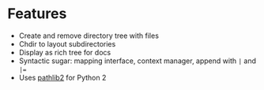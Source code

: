 # Features

- Create and remove directory tree with files
- Chdir to layout subdirectories
- Display as rich tree for docs
- Syntactic sugar: mapping interface, context manager, append with `|` and `|=`
- Uses [pathlib2](https://github.com/jazzband/pathlib2) for Python 2
